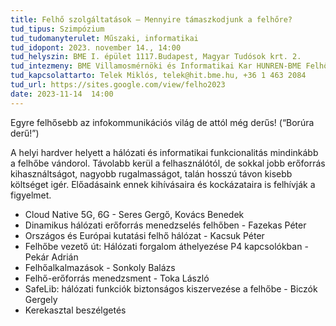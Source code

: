 ```yaml
---
title: Felhő szolgáltatások – Mennyire támaszkodjunk a felhőre?
tud_tipus: Szimpózium
tud_tudomanyterulet: Műszaki, informatikai
tud_idopont: 2023. november 14., 14:00 
tud_helyszin: BME I. épület 1117.Budapest, Magyar Tudósok krt. 2. 
tud_intezmeny: BME Villamosmérnöki és Informatikai Kar HUNREN-BME Felhő alkalmazások kutatocsoport HUNREN-BME Informatikai Rendszerek Kutatócsoport
tud_kapcsolattarto: Telek Miklós, telek@hit.bme.hu, +36 1 463 2084
tud_url: https://sites.google.com/view/felho2023
date: 2023-11-14  14:00
---
```

Egyre felhősebb az infokommunikációs világ de attól még derűs! (“Borúra derű!”)

A helyi hardver helyett a hálózati és informatikai funkcionalitás mindinkább a felhőbe vándorol.  Távolabb kerül a felhasználótól, de sokkal jobb erőforrás kihasználtságot, nagyobb rugalmasságot, talán hosszú távon kisebb költséget igér.
Előadásaink ennek kihívásaira és kockázataira is felhívják a figyelmet.

- Cloud Native 5G, 6G - Seres Gergő, Kovács Benedek
- Dinamikus hálózati erőforrás menedzselés felhőben - Fazekas Péter
- Országos és Európai kutatási felhő hálózat - Kacsuk Péter
- Felhőbe vezető út: Hálózati forgalom áthelyezése P4 kapcsolókban - Pekár Adrián
- Felhőalkalmazások - Sonkoly Balázs
- Felhő-erőforrás menedzsment - Toka László
- SafeLib: hálózati funkciók biztonságos kiszervezése a felhőbe - Biczók Gergely
- Kerekasztal beszélgetés
